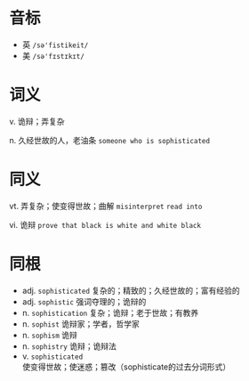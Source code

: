 # 音标

- 英 `/sə'fistikeit/`
- 美 `/sə'fɪstɪkɪt/`

# 词义

v. 诡辩；弄复杂


n. 久经世故的人，老油条
`someone who is sophisticated`

# 同义

vt. 弄复杂；使变得世故；曲解
`misinterpret` `read into`

vi. 诡辩
`prove that black is white and white black`

# 同根

- adj. `sophisticated` 复杂的；精致的；久经世故的；富有经验的
- adj. `sophistic` 强词夺理的；诡辩的
- n. `sophistication` 复杂；诡辩；老于世故；有教养
- n. `sophist` 诡辩家；学者，哲学家
- n. `sophism` 诡辩
- n. `sophistry` 诡辩；诡辩法
- v. `sophisticated` 使变得世故；使迷惑；篡改（sophisticate的过去分词形式）

